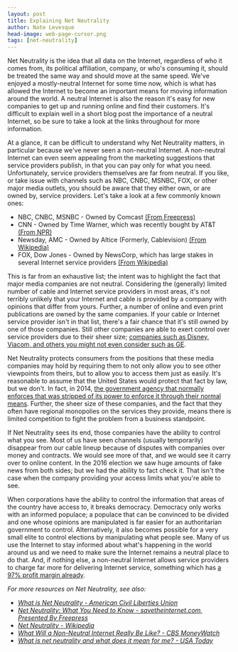 ```yaml
---
layout: post
title: Explaining Net Neutrality
author: Nate Levesque
head-image: web-page-cursor.png
tags: [net-neutrality]
---
```


Net Neutrality is the idea that all data on the Internet, regardless of who it comes from, its political affiliation, company, or who's consuming it, should be treated the same way and should move at the same speed. We've enjoyed a mostly-neutral Internet for some time now, which is what has allowed the Internet to become an important means for moving information around the world. A neutral Internet is also the reason it's easy for new companies to get up and running online and find their customers. It's difficult to explain well in a short blog post the importance of a neutral Internet, so be sure to take a look at the links throughout for more information.

At a glance, it can be difficult to understand why Net Neutrality matters, in particular because we've never seen a non-neutral Internet. A non-neutral Internet can even seem appealing from the marketing suggestions that service providers publish, in that you can pay only for what you need. Unfortunately, service providers themselves are far from neutral. If you like, or take issue with channels such as NBC, CNBC, MSNBC, FOX, or other major media outlets, you should be aware that they either own, or are owned by, service providers. Let's take a look at a few commonly known ones:

* NBC, CNBC, MSNBC - Owned by Comcast [(From Freepress)](http://www.freepress.net/ownership/chart)
* CNN - Owned by Time Warner, which was recently bought by AT&T [(From NPR)](http://www.npr.org/sections/alltechconsidered/2016/10/28/499495517/big-media-companies-and-their-many-brands-in-one-chart)
* Newsday, AMC - Owned by Altice (Formerly, Cablevision) [(From Wikipedia)](https://en.wikipedia.org/wiki/Altice_USA)
* FOX, Dow Jones - Owned by NewsCorp, which has large stakes in several Internet service providers [(From Wikipedia)](https://en.wikipedia.org/wiki/List_of_assets_owned_by_News_Corp)

This is far from an exhaustive list; the intent was to highlight the fact that major media companies are not neutral. Considering the (generally) limited number of cable and Internet service providers in most areas, it's not terribly unlikely that your Internet and cable is provided by a company with opinions that differ from yours. Further, a number of online and even print publications are owned by the same companies. If your cable or Internet service provider isn't in that list, there's a fair chance that it's still owned by one of those companies. Still other companies are able to exert control over service providers due to their sheer size; [companies such as Disney, Viacom, and others you might not even consider such as GE](http://www.businessinsider.com/these-6-corporations-control-90-of-the-media-in-america-2012-6).

Net Neutrality protects consumers from the positions that these media companies may hold by requiring them to not only allow you to see other viewpoints from theirs, but to allow you to access them just as easily. It's reasonable to assume that the United States would protect that fact by law, but we don't. In fact, in 2014, [the government agency that normally enforces that was stripped of its power to enforce it through their normal means](http://www.internetsociety.org/publications/isp-column-april-2014-rip-net-neutrality). Further, the sheer size of these companies, and the fact that they often have regional monopolies on the services they provide, means there is limited competition to fight the problem from a business standpoint.

If Net Neutrality sees its end, those companies have the ability to control what you see. Most of us have seen channels (usually temporarily) disappear from our cable lineup because of disputes with companies over money and contracts. We would see more of that, and we would see it carry over to online content. In the 2016 election we saw huge amounts of fake news from both sides; but we had the ability to fact check it. That isn't the case when the company providing your access limits what you're able to see.

When corporations have the ability to control the information that areas of the country have access to, it breaks democracy. Democracy only works with an informed populace; a populace that can be convinced to be divided and one whose opinions are manipulated is far easier for an authoritarian government to control. Alternatively, it also becomes possible for a very small elite to control elections by manipulating what people see. Many of us use the Internet to stay informed about what's happening in the world around us and we need to make sure the Internet remains a neutral place to do that. And, if nothing else, a non-neutral Internet allows service providers to charge far more for delivering Internet service, something which has [a 97% profit margin already](https://www.technologyreview.com/s/510176/when-will-the-rest-of-us-get-google-fiber/).

_For more resources on Net Neutrality, see also:_

- _[What is Net Neutrality - American Civil Liberties Union](https://www.aclu.org/feature/what-net-neutrality)_
- _[Net Neutrality: What You Need to Know - savetheinternet.com, Presented By Freepress](http://www.savetheinternet.com/net-neutrality-what-you-need-know-now)_
- _[Net Neutrality - Wikipedia](https://en.wikipedia.org/wiki/Net_neutrality)_
- _[What Will a Non-Neutral Internet Really Be Like? - CBS MoneyWatch](http://www.cbsnews.com/news/what-will-a-non-neutral-net-really-be-like/)_
- _[What is net neutrality and what does it mean for me? - USA Today](http://www.usatoday.com/story/tech/2015/02/24/net-neutrality-what-is-it-guide/23237737/)_
